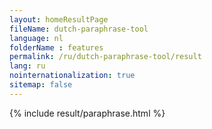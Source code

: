```yaml
---
layout: homeResultPage
fileName: dutch-paraphrase-tool
language: nl
folderName : features
permalink: /ru/dutch-paraphrase-tool/result
lang: ru
nointernationalization: true
sitemap: false
---
```

{% include result/paraphrase.html %}

<script src="/js/result/paraprashing.js" data-foldername="{{page.folderName}}" data-lang="{{page.lang}}"></script>